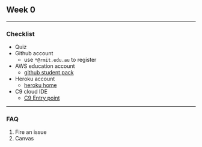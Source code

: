 ## Week 0
---

### Checklist
- Quiz
- Github account
    - use `*@rmit.edu.au` to register
- AWS education account
    - [github student pack](https://education.github.com/pack)
- Heroku account
    - [heroku home](https://www.heroku.com/)
- C9 cloud IDE
    - [C9 Entry point](https://aws.amazon.com/cloud9/)

---

### FAQ
1. Fire an issue
2. Canvas
     

